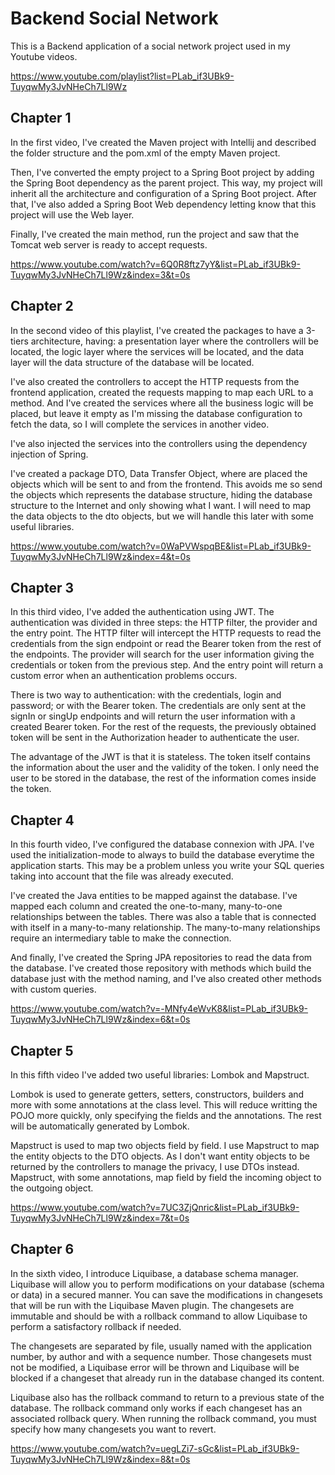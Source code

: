 # Backend Social Network

This is a Backend application of a social network project used in my Youtube
videos.

https://www.youtube.com/playlist?list=PLab_if3UBk9-TuyqwMy3JvNHeCh7Ll9Wz


## Chapter 1

In the first video, I've created the Maven project with Intellij and described
the folder structure and the pom.xml of the empty Maven project.

Then, I've converted the empty project to a Spring Boot project by adding the
Spring Boot dependency as the parent project. This way, my project will inherit
all the architecture and configuration of a Spring Boot project. After that,
I've also added a Spring Boot Web dependency letting know that this project
will use the Web layer.

Finally, I've created the main method, run the project and saw that the Tomcat
web server is ready to accept requests.

https://www.youtube.com/watch?v=6Q0R8ftz7yY&list=PLab_if3UBk9-TuyqwMy3JvNHeCh7Ll9Wz&index=3&t=0s


## Chapter 2

In the second video of this playlist, I've created the packages to have a 3-tiers
architecture, having: a presentation layer where the controllers will be located,
the logic layer where the services will be located, and the data layer will the data
structure of the database will be located. 

I've also created the controllers to accept the HTTP requests from the frontend 
application, created the requests mapping to map each URL to a method. And I've created 
the services where all the business logic will be placed, but leave it empty as I'm
missing the database configuration to fetch the data, so I will complete the services
in another video.

I've also injected the services into the controllers using the dependency injection
of Spring.

I've created a package DTO, Data Transfer Object, where are placed the objects which
will be sent to and from the frontend. This avoids me so send the objects which represents
the database structure, hiding the database structure to the Internet and only showing
what I want. I will need to map the data objects to the dto objects, but we will handle
this later with some useful libraries.

https://www.youtube.com/watch?v=0WaPVWspqBE&list=PLab_if3UBk9-TuyqwMy3JvNHeCh7Ll9Wz&index=4&t=0s


## Chapter 3

In this third video, I've added the authentication using JWT. The authentication was divided
in three steps: the HTTP filter, the provider and the entry point. The HTTP filter will intercept
the HTTP requests to read the credentials from the sign endpoint or read the Bearer token from
the rest of the endpoints. The provider will search for the user information giving the credentials
or token from the previous step. And the entry point will return a custom error when an authentication
problems occurs.

There is two way to authentication: with the credentials, login and password; or with the Bearer token.
The credentials are only sent at the signIn or singUp endpoints and will return the user information
with a created Bearer token. For the rest of the requests, the previously obtained token will be sent
in the Authorization header to authenticate the user.

The advantage of the JWT is that it is stateless. The token itself contains the information about the
user and the validity of the token. I only need the user to be stored in the database, the rest of
the information comes inside the token.


## Chapter 4

In this fourth video, I've configured the database connexion with JPA. I've used the initialization-mode
to always to build the database everytime the application starts. This may be a problem unless you
write your SQL queries taking into account that the file was already executed.

I've created the Java entities to be mapped against the database. I've mapped each column and created
the one-to-many, many-to-one relationships between the tables. There was also a table that is connected
with itself in a many-to-many relationship. The many-to-many relationships require an intermediary table
to make the connection.

And finally, I've created the Spring JPA repositories to read the data from the database. I've created
those repository with methods which build the database just with the method naming, and I've also
created other methods with custom queries.

https://www.youtube.com/watch?v=-MNfy4eWvK8&list=PLab_if3UBk9-TuyqwMy3JvNHeCh7Ll9Wz&index=6&t=0s


## Chapter 5

In this fifth video I've added two useful libraries: Lombok and Mapstruct.

Lombok is used to generate getters, setters, constructors, builders and more with some annotations at the
class level. This will reduce writting the POJO more quickly, only specifying the fields and the annotations.
The rest will be automatically generated by Lombok.

Mapstruct is used to map two objects field by field. I use Mapstruct to map the entity objects to the DTO
objects. As I don't want entity objects to be returned by the controllers to manage the privacy, I use
DTOs instead. Mapstruct, with some annotations, map field by field the incoming object to the outgoing
object.

https://www.youtube.com/watch?v=7UC3ZjQnric&list=PLab_if3UBk9-TuyqwMy3JvNHeCh7Ll9Wz&index=7&t=0s


## Chapter 6

In the sixth video, I introduce Liquibase, a database schema  manager. Liquibase will allow you to perform
modifications on your database (schema or data) in a secured manner. You can save the modifications in changesets
that will be run with the Liquibase Maven plugin. The changesets are immutable and should be with a rollback
command to allow Liquibase to perform a satisfactory rollback if needed.

The changesets are separated by file, usually named with the application number, by author and with a sequence number.
Those changesets must not be modified, a Liquibase error will be thrown and Liquibase will be blocked if a
changeset that already run in the database changed its content.

Liquibase also has the rollback command to return to a previous state of the database. The rollback command only
works if each changeset has an associated rollback query. When running the rollback command, you must specify how
many changesets you want to revert.

https://www.youtube.com/watch?v=uegLZi7-sGc&list=PLab_if3UBk9-TuyqwMy3JvNHeCh7Ll9Wz&index=8&t=0s

